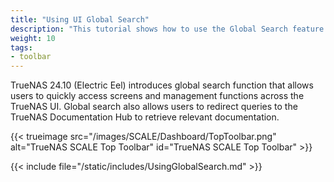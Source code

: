 ```yaml
---
title: "Using UI Global Search"
description: "This tutorial shows how to use the Global Search feature to explore the TrueNAS SCALE UI and documentation."
weight: 10
tags:
- toolbar
---
```

 
TrueNAS 24.10 (Electric Eel) introduces global search function that allows users to quickly access screens and management functions across the TrueNAS UI.
Global search also allows users to redirect queries to the TrueNAS Documentation Hub to retrieve relevant documentation.

{{< trueimage src="/images/SCALE/Dashboard/TopToolbar.png" alt="TrueNAS SCALE Top Toolbar" id="TrueNAS SCALE Top Toolbar" >}}

{{< include file="/static/includes/UsingGlobalSearch.md" >}}

